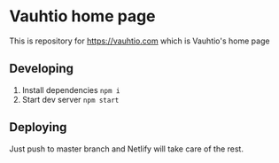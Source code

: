 # Vauhtio home page

This is repository for https://vauhtio.com which is Vauhtio's home page

## Developing

1. Install dependencies `npm i`
2. Start dev server `npm start`

## Deploying

Just push to master branch and Netlify will take care of the rest.
